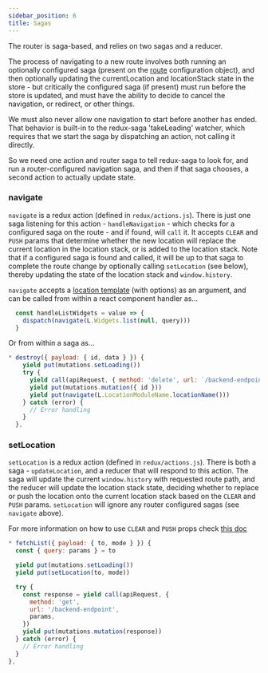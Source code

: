 ```yaml
---
sidebar_position: 6
title: Sagas
---
```


The router is saga-based, and relies on two sagas and a reducer.

The process of navigating to a new route involves both running an optionally configured saga (present on the [route](/docs/routes) configuration object), and then optionally updating the currentLocation and locationStack state in the store - but critically the configured saga (if present) must run before the store is updated, and must have the ability to decide to cancel the navigation, or redirect, or other things. 

We must also never allow one navigation to start before another has ended.  That behavior is built-in to the redux-saga 'takeLeading' watcher, which requires that we start the saga by dispatching an action, not calling it directly.

So we need one action and router saga to tell redux-saga to look for, and run a router-configured navigation saga, and then if that saga chooses, a second action to actually update state.

### navigate

`navigate` is a redux action (defined in `redux/actions.js`). There is just one saga listening for this action - `handleNavigation` - which checks for a configured saga on the route - and if found, will `call` it. It accepts `CLEAR` and `PUSH` params that determine whether the new location will replace the current location in the location stack, or is added to the location stack. Note that if a configured saga is found and called, it will be up to that saga to complete the route change by optionally calling `setLocation` (see below), thereby updating the state of the location stack and `window.history`.

`navigate` accepts a [location template](/docs/locations) (with options) as an argument, and can be called from within a react component handler as...

```js
  const handleListWidgets = value => {
    dispatch(navigate(L.Widgets.list(null, query)))
  }
```

Or from within a saga as...

```js
* destroy({ payload: { id, data } }) {
    yield put(mutations.setLoading())
    try {
      yield call(apiRequest, { method: 'delete', url: `/backend-endpoint/${id}` })
      yield put(mutations.mutation({ id }))
      yield put(navigate(L.LocationModuleName.locationName()))
    } catch (error) {
      // Error handling
    }
  },
```

### setLocation

`setLocation` is a redux action (defined in `redux/actions.js`). There is both a saga - `updateLocation`, and a reducer that will respond to this action. The saga will update the current `window.history` with requested route path, and the reducer will update the location stack state, deciding whether to replace or push the location onto the current location stack based on the `CLEAR` and `PUSH` params. `setLocation` will ignore any router configured sagas (see `navigate` above). 

For more information on how to use `CLEAR` and `PUSH` props check [this doc](/docs/components)

```js
* fetchList({ payload: { to, mode } }) {
  const { query: params } = to

  yield put(mutations.setLoading())
  yield put(setLocation(to, mode))

  try {
    const response = yield call(apiRequest, {
      method: 'get',
      url: '/backend-endpoint',
      params,
    })
    yield put(mutations.mutation(response))
  } catch (error) {
    // Error handling
  }
},
```



